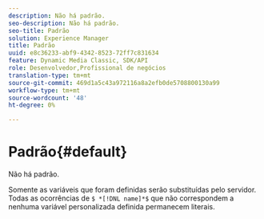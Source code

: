 ```yaml
---
description: Não há padrão.
seo-description: Não há padrão.
seo-title: Padrão
solution: Experience Manager
title: Padrão
uuid: e8c36233-abf9-4342-8523-72ff7c831634
feature: Dynamic Media Classic, SDK/API
role: Desenvolvedor,Profissional de negócios
translation-type: tm+mt
source-git-commit: 469d1a5c43a972116a8a2efb0de5708800130a99
workflow-type: tm+mt
source-wordcount: '48'
ht-degree: 0%

---
```



# Padrão{#default}

Não há padrão.

Somente as variáveis que foram definidas serão substituídas pelo servidor. Todas as ocorrências de `$ *[!DNL name]*$` que não correspondem a nenhuma variável personalizada definida permanecem literais.
